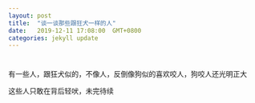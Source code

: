 ```yaml
---
layout: post
title:  "谈一谈那些跟狂犬一样的人"
date:   2019-12-11 17:08:00  GMT+0800
categories: jekyll update
---
```


# 

有一些人，跟狂犬似的，不像人，反倒像狗似的喜欢咬人，狗咬人还光明正大

这些人只敢在背后轻吠，未完待续









[jekyll-docs]: https://jekyllrb.com/docs/home
[jekyll-gh]:   https://github.com/jekyll/jekyll
[jekyll-talk]: https://talk.jekyllrb.com/
